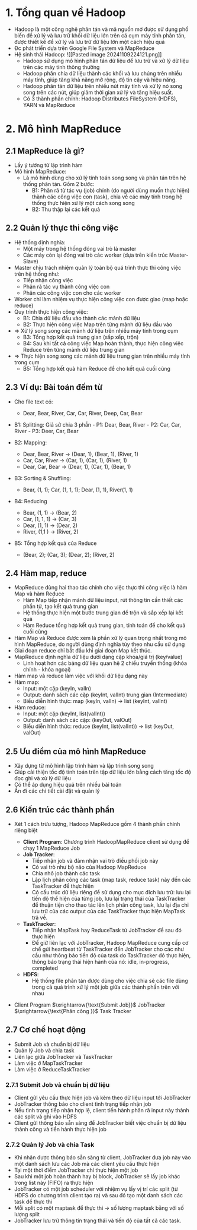 # 1. Tổng quan về Hadoop
- Hadoop là một công nghệ phân tán và mã nguồn mở được sử dụng phổ biến để xử lý và lưu trữ khối dữ liệu lớn trên cá cụm máy tính phân tán, được thiết kế để xử lý và lưu trữ dữ liệu lớn một cách hiệu quả
- Đc phát triển dựa trên Google File System và MapReduce
- Hệ sinh thái Hadoop: ![[Pasted image 20241109224121.png]]
  - Hadoop sử dụng mô hình phân tán dữ liệu để lưu trữ và xử lý dữ liệu trên các máy tính thông thường
  - Hadoop phân chia dữ liệu thành các khối và lưu chúng trên nhiều máy tính, giúp tăng khả năng mở rộng, độ tin cậy và hiệu năng.
  - Hadoop phân tán dữ liệu trên nhiều nút máy tính và xử lý nó song song trên các nút, giúp giảm thời gian xử lý và tăng hiệu suất.
  - Có 3 thành phần chính: Hadoop Distributes FileSystem (HDFS), YARN và MapReduce
# 2. Mô hình MapReduce
## 2.1 MapReduce là gì?
- Lấy ý tưởng từ lập trình hàm
- Mô hình MapReduce:
	-  Là mô hình dùng cho xử lý tính toán song song và phân tán trên hệ thống phân tán. Gồm 2 bước:
	    - B1: Phân rã từ tác vụ (job) chính (do người dùng muốn thực hiện) thành các công việc con (task), chia về các máy tính trong hệ thống thực hiện xử lý một cách song song
	    - B2: Thu thập lại các kết quả
## 2.2 Quản lý thực thi công việc
- Hệ thống định nghĩa:
	- Một máy trong hệ thống đóng vai trò là master
	- Các máy còn lại đóng vai trò các worker (dựa trên kiến trúc Master-Slave)
- Master chịu trách nhiệm quản lý toàn bộ quá trình thực thi công việc trên hệ thống như:
	- Tiếp nhận công việc
	- Phân rã tác vụ thành công việc con
	- Phân các công việc con cho các worker
- Worker chỉ làm nhiệm vụ thực hiện công việc con được giao (map hoặc reduce)
- Quy trình thực hiện công việc:
	- B1: Chia dữ liệu đầu vào thành các mảnh dữ liệu
	- B2: Thực hiện công việc Map trên từng mảnh dữ liệu đầu vào
- => Xử lý song song các mảnh dữ liệu trên nhiều máy tính trong cụm
	- B3: Tổng hợp kết quả trung gian (sắp xếp, trộn)
	- B4: Sau khi tất cả công việc Map hoàn thành, thực hiện công việc Reduce trên từng mảnh dữ liệu trung gian
- => Thực hiện song song các mảnh dữ liệu trung gian trên nhiều máy tính trong cụm
	- B5: Tổng hợp kết quả hàm Reduce để cho kết quả cuối cùng
## 2.3 Ví dụ: Bài toán đếm từ
- Cho file text có:
	- Dear, Bear, River, Car, Car, River, Deep, Car, Bear

- B1: Splitting: Giả sử chia 3 phần
	  - P1: Dear, Bear, River
	  - P2: Car, Car, River
	  - P3: Deer, Car, Bear
- B2: Mapping:
	- Dear, Bear, River -> (Dear, 1), (Bear, 1), (River, 1)
	- Car, Car, River -> (Car, 1), (Car, 1), (River, 1)
	- Dear, Car, Bear -> (Dear, 1), (Car, 1), (Bear, 1)
- B3: Sorting & Shuffling:
	- Bear, (1, 1); Car, (1, 1, 1); Dear, (1, 1), River(1, 1)
- B4: Reducing
	- Bear, (1, 1) -> (Bear, 2)
	- Car, (1, 1, 1) -> (Car, 3)
	- Dear, (1, 1) -> (Dear, 2)
	- River, (1,1 ) -> (River, 2)
- B5: Tổng hợp kết quả của Reduce
	- (Bear, 2); (Car, 3); (Dear, 2); (River, 2)
## 2.4 Hàm map, reduce
- MapReduce dùng hai thao tác chính cho việc thực thi công việc là hàm Map và hàm Reduce
	- Hàm Map tiếp nhận mảnh dữ liệu input, rút thông tin cần thiết các phần tử, tạo kết quả trung gian
	- Hệ thống thực hiện một bước trung gian để trộn và sắp xếp lại kết quả
	- Hàm Reduce tổng hợp kết quả trung gian, tính toán để cho kết quả cuối cùng
- Hàm Map và Reduce được xem là phần xử lý quan trọng nhất trong mô hình MapReduce, do người dùng định nghĩa tùy theo nhu cầu sử dụng
- Giai đoạn reduce chỉ bắt đầu khi giai đoạn Map kết thúc.
- MapReduce định nghĩa dữ liệu dưới dạng cặp khóa/giá trị (key/value)
	- Linh hoạt hơn các bảng dữ liệu quan hệ 2 chiều truyền thống (khóa chính - khóa ngoại)
- Hàm map và reduce làm việc với khối dữ liệu dạng này
- Hàm map:
	- Input: một cặp (keyIn, valIn)
	- Output: danh sách các cặp (keyInt, valInt) trung gian (Intermediate)
	- Biểu diễn hình thực: map (keyIn, valIn) -> list (keyInt, valInt)
- Hàm reduce:
	- Input: một cặp (keyInt, list(valInt))
	- Output: danh sách các cặp: (keyOut, valOut)
	- Biểu diễn hình thức: reduce (keyInt, list(valInt)) -> list (keyOut, valOut)
## 2.5 Ưu điểm của mô hình MapReduce
- Xây dựng từ mô hình lập trình hàm và lập trình song song
- Giúp cải thiện tốc độ tính toán trên tập dữ liệu lớn bằng cách tăng tốc độ đọc ghi và xử lý dữ liệu 
- Có thể áp dụng hiệu quả trên nhiều bài toán
- Ẩn đi các chi tiết cài đặt và quản lý
## 2.6 Kiến trúc các thành phần
- Xét 1 cách trừu tượng, Hadoop MapReduce gồm 4 thành phần chính riêng biệt
	- **Client Program**: Chương trình HadoopMapReduce client sử dụng để chạy 1 MapReduce Job
	- **Job Tracker**:
		- Tiếp nhận job và đảm nhận vai trò điều phối job này
		- Có vai trò như bộ não của Hadoop MapReduce
		- Chia nhỏ job thành các task
		- Lập lịch phân công các task (map task, reduce task) này đến các TaskTracker để thực hiện
		- Có cấu trúc dữ liệu riêng để sử dụng cho mục đích lưu trữ: lưu lại tiến độ thể hiện của từng job, lưu lại trạng thái của TaskTracker để thuận tiện cho thao tác lên lịch phân công task, lưu lại địa chỉ lưu trữ của các output của các TaskTracker thực hiện MapTask trả về.
	- **TaskTracker**:
		- Tiếp nhận MapTask hay ReduceTask từ JobTracker để sau đó thực hiện
		- Để giữ liên lạc với JobTracker, Hadoop MapReduce cung cấp cơ chế gửi heartbeat từ TaskTracker đến JobTracker cho các như cầu như thông báo tiến độ của task do TaskTracker đó thực hiện, thông báo trạng thái hiện hành của nó: idle, in-progress, completed
	- **HDFS**:
		- Hệ thống file phân tán được dùng cho việc chia sẻ các file dùng trong cả quá trình xử lý một job giữa các thành phần trên với nhau

- Client Program $\xrightarrow{\text{Submit Job}}$ JobTracker $\xrightarrow{\text{Phân công }}$ Task Tracker 
## 2.7 Cơ chế hoạt động
- Submit Job và chuẩn bị dữ liệu
- Quản lý Job và chia task
- Liên lạc giữa JobTracker và TaskTracker
- Làm việc ở MapTaskTracker
- Làm việc ở ReduceTaskTracker
### 2.7.1 Submit Job và chuẩn bị dữ liệu
- Client gửi yêu cầu thực hiện job và kèm theo dữ liệu input tới JobTracker
- JobTracker thông báo cho client tình trạng tiếp nhận job
- Nếu tình trạng tiếp nhận hợp lệ, client tiến hành phân rã input này thành các split và ghi vào HDFS
- Client gửi thông báo sẵn sàng để JobTracker biết việc chuẩn bị dữ liệu thành công và tiền hành thực hiện job
### 2.7.2 Quản lý Job và chia Task
- Khi nhận được thông báo sẵn sàng từ client, JobTracker đưa job này vào một danh sách lưu các Job mà các client yêu cầu thực hiện
- Tại một thời điểm JobTracker chỉ thực hiện một job
- Sau khi một job hoàn thành hay bị block, JobTracker sẽ lấy job khác trong list này (FIFO) ra thực hiện
- JobTracker có một job scheduler với nhiệm vụ lấy vị trí các split (từ HDFS do chương trình client tạo ra) và sau đó tạo một danh sách các task để thực thi
- Mỗi split có một maptask để thực thi -> số lượng maptask bằng với số lượng split
- JobTracker lưu trữ thông tin trạng thái và tiến độ của tất cả các task.